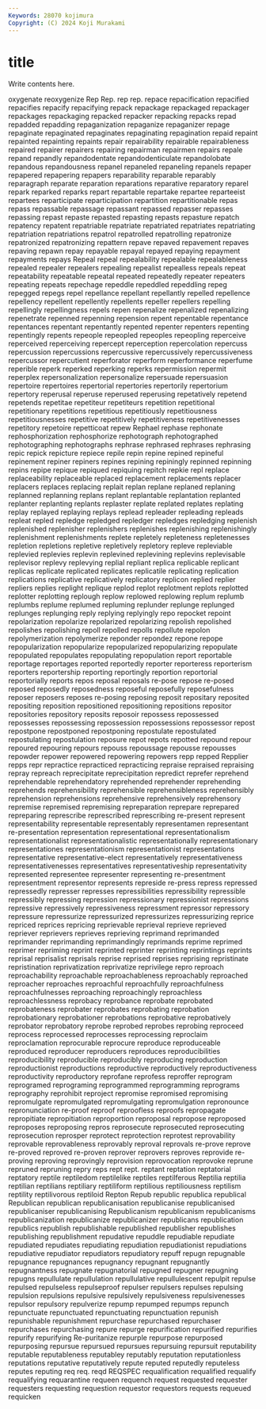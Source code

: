 ```yaml
---
Keywords: 28070 kojimura
Copyright: (C) 2024 Koji Murakami
---
```


# title

Write contents here.



oxygenate
reoxygenize Rep Rep. rep rep. repace repacification repacified repacifies repacify
repacifying repack repackage repackaged repackager repackages repackaging repacked repacker repacking
repacks repad repadded repadding repaganization repaganize repaganizer repage repaginate repaginated
repaginates repaginating repagination repaid repaint repainted repainting repaints repair repairability
repairable repairableness repaired repairer repairers repairing repairman repairmen repairs repale
repand repandly repandodentate repandodenticulate repandolobate repandous repandousness repanel repaneled repaneling
repanels repaper repapered repapering repapers reparability reparable reparably reparagraph reparate
reparation reparations reparative reparatory reparel repark reparked reparks repart repartable
repartake repartee reparteeist repartees reparticipate reparticipation repartition repartitionable repas repass
repassable repassage repassant repassed repasser repasses repassing repast repaste repasted
repasting repasts repasture repatch repatency repatent repatriable repatriate repatriated repatriates
repatriating repatriation repatriations repatrol repatrolled repatrolling repatronize repatronized repatronizing repattern
repave repaved repavement repaves repaving repawn repay repayable repayal repayed
repaying repayment repayments repays Repeal repeal repealability repealable repealableness repealed
repealer repealers repealing repealist repealless repeals repeat repeatability repeatable repeatal
repeated repeatedly repeater repeaters repeating repeats repechage repeddle repeddled repeddling
repeg repegged repegs repel repellance repellant repellantly repelled repellence repellency
repellent repellently repellents repeller repellers repelling repellingly repellingness repels repen
repenalize repenalized repenalizing repenetrate repenned repenning repension repent repentable repentance
repentances repentant repentantly repented repenter repenters repenting repentingly repents repeople
repeopled repeoples repeopling reperceive reperceived reperceiving repercept reperception repercolation repercuss
repercussion repercussions repercussive repercussively repercussiveness repercussor repercutient reperforator reperform reperformance
reperfume reperible reperk reperked reperking reperks repermission repermit reperplex repersonalization
repersonalize repersuade repersuasion repertoire repertoires repertorial repertories repertorily repertorium repertory
reperusal reperuse reperused reperusing repetatively repetend repetends repetitae repetiteur repetiteurs
repetition repetitional repetitionary repetitions repetitious repetitiously repetitiousness repetitiousnesses repetitive repetitively
repetitiveness repetitivenesses repetitory repetoire repetticoat repew Rephael rephase rephonate rephosphorization
rephosphorize rephotograph rephotographed rephotographing rephotographs rephrase rephrased rephrases rephrasing repic
repick repicture repiece repile repin repine repined repineful repinement repiner
repiners repines repining repiningly repinned repinning repins repipe repique repiqued
repiquing repitch repkie repl replace replaceability replaceable replaced replacement replacements
replacer replacers replaces replacing replait replan replane replaned replaning replanned
replanning replans replant replantable replantation replanted replanter replanting replants replaster
replate replated replates replating replay replayed replaying replays replead repleader
repleading repleads repleat repled repledge repledged repledger repledges repledging replenish
replenished replenisher replenishers replenishes replenishing replenishingly replenishment replenishments replete repletely
repleteness repletenesses repletion repletions repletive repletively repletory repleve repleviable replevied
replevies replevin replevined replevining replevins replevisable replevisor replevy replevying replial
repliant replica replicable replicant replicas replicate replicated replicates replicatile replicating
replication replications replicative replicatively replicatory replicon replied replier repliers replies
replight replique replod replot replotment replots replotted replotter replotting replough
replow replowed replowing replum replumb replumbs replume replumed repluming replunder
replunge replunged replunges replunging reply replying replyingly repo repocket repoint
repolarization repolarize repolarized repolarizing repolish repolished repolishes repolishing repoll repolled
repolls repollute repolon repolymerization repolymerize reponder repondez repone repope repopularization
repopularize repopularized repopularizing repopulate repopulated repopulates repopulating repopulation report reportable
reportage reportages reported reportedly reporter reporteress reporterism reporters reportership reporting
reportingly reportion reportorial reportorially reports repos reposal reposals re-pose repose
re-posed reposed reposedly reposedness reposeful reposefully reposefulness reposer reposers reposes
re-posing reposing reposit repositary reposited repositing reposition repositioned repositioning repositions
repositor repositories repository reposits reposoir repossess repossessed repossesses repossessing repossession
repossessions repossessor repost repostpone repostponed repostponing repostulate repostulated repostulating repostulation
reposure repot repots repotted repound repour repoured repouring repours repouss
repoussage repousse repousses repowder repower repowered repowering repowers repp repped
Repplier repps repr repractice repracticed repracticing repraise repraised repraising repray
repreach reprecipitate reprecipitation repredict reprefer reprehend reprehendable reprehendatory reprehended reprehender
reprehending reprehends reprehensibility reprehensible reprehensibleness reprehensibly reprehension reprehensions reprehensive reprehensively
reprehensory repremise repremised repremising repreparation reprepare reprepared repreparing represcribe represcribed
represcribing re-present represent representability representable representably representamen representant re-presentation representation
representational representationalism representationalist representationalistic representationally representationary representationes representationism representationist representations
representative representative-elect representatively representativeness representativenesses representatives representativeship representativity represented representee
representer representing re-presentment representment representor represents represide re-press repress repressed
repressedly represser represses repressibilities repressibility repressible repressibly repressing repression repressionary
repressionist repressions repressive repressively repressiveness repressment repressor repressory repressure repressurize
repressurized repressurizes repressurizing reprice repriced reprices repricing reprievable reprieval reprieve
reprieved repriever reprievers reprieves reprieving reprimand reprimanded reprimander reprimanding reprimandingly
reprimands reprime reprimed reprimer repriming reprint reprinted reprinter reprinting reprintings
reprints reprisal reprisalist reprisals reprise reprised reprises reprising repristinate repristination
reprivatization reprivatize reprivilege repro reproach reproachability reproachable reproachableness reproachably reproached
reproacher reproaches reproachful reproachfully reproachfulness reproachfulnesses reproaching reproachingly reproachless reproachlessness
reprobacy reprobance reprobate reprobated reprobateness reprobater reprobates reprobating reprobation reprobationary
reprobationer reprobations reprobative reprobatively reprobator reprobatory reprobe reprobed reprobes reprobing
reproceed reprocess reprocessed reprocesses reprocessing reproclaim reproclamation reprocurable reprocure reproduce
reproduceable reproduced reproducer reproducers reproduces reproducibilities reproducibility reproducible reproducibly reproducing
reproduction reproductionist reproductions reproductive reproductively reproductiveness reproductivity reproductory reprofane reprofess
reproffer reprogram reprogramed reprograming reprogrammed reprogramming reprograms reprography reprohibit reproject
repromise repromised repromising repromulgate repromulgated repromulgating repromulgation repronounce repronunciation re-proof
reproof reproofless reproofs repropagate repropitiate repropitiation reproportion reproposal repropose reproposed
reproposes reproposing repros reprosecute reprosecuted reprosecuting reprosecution reprosper reprotect reprotection
reprotest reprovability reprovable reprovableness reprovably reproval reprovals re-prove reprove re-proved
reproved re-proven reprover reprovers reproves reprovide re-proving reproving reprovingly reprovision
reprovocation reprovoke reprune repruned repruning repry reps rept rept. reptant
reptation reptatorial reptatory reptile reptiledom reptilelike reptiles reptilferous Reptilia reptilia
reptilian reptilians reptiliary reptiliform reptilious reptiliousness reptilism reptility reptilivorous reptiloid
Repton Repub republic republica republical Republican republican republicanisation republicanise republicanised
republicaniser republicanising Republicanism republicanism republicanisms republicanization republicanize republicanizer republicans republication
republics republish republishable republished republisher republishes republishing republishment repudative repuddle
repudiable repudiate repudiated repudiates repudiating repudiation repudiationist repudiations repudiative repudiator
repudiators repudiatory repuff repugn repugnable repugnance repugnances repugnancy repugnant repugnantly
repugnantness repugnate repugnatorial repugned repugner repugning repugns repullulate repullulation repullulative
repullulescent repulpit repulse repulsed repulseless repulseproof repulser repulsers repulses repulsing
repulsion repulsions repulsive repulsively repulsiveness repulsivenesses repulsor repulsory repulverize repump
repumped repumps repunch repunctuate repunctuated repunctuating repunctuation repunish repunishable repunishment
repurchase repurchased repurchaser repurchases repurchasing repure repurge repurification repurified repurifies
repurify repurifying Re-puritanize repurple repurpose repurposed repurposing repursue repursued repursues
repursuing repursuit reputability reputable reputableness reputabley reputably reputation reputationless reputations
reputative reputatively repute reputed reputedly reputeless reputes reputing req req.
reqd REQSPEC requalification requalified requalify requalifying requarantine requeen requench request
requested requester requesters requesting requestion requestor requestors requests requeued requicken
